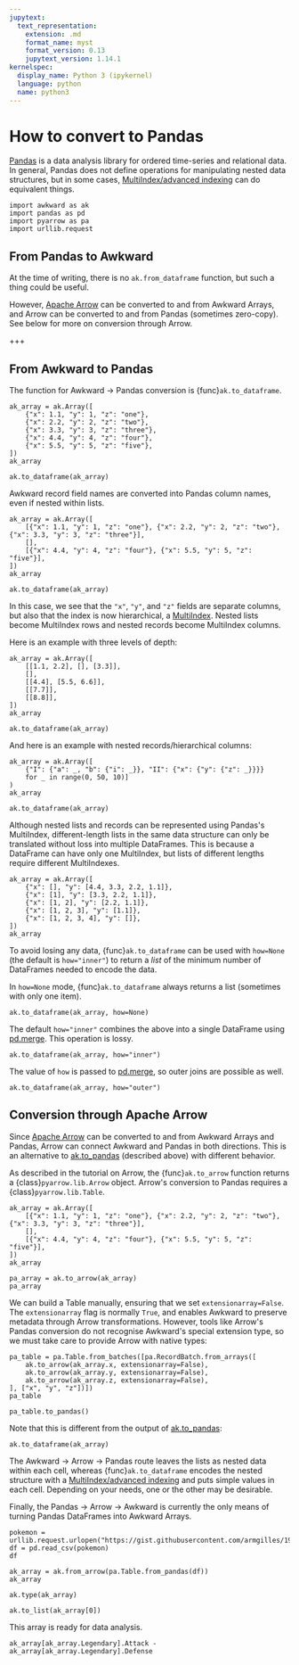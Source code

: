 ```yaml
---
jupytext:
  text_representation:
    extension: .md
    format_name: myst
    format_version: 0.13
    jupytext_version: 1.14.1
kernelspec:
  display_name: Python 3 (ipykernel)
  language: python
  name: python3
---
```


How to convert to Pandas
========================

[Pandas](https://pandas.pydata.org/) is a data analysis library for ordered time-series and relational data. In general, Pandas does not define operations for manipulating nested data structures, but in some cases, [MultiIndex/advanced indexing](https://pandas.pydata.org/pandas-docs/stable/user_guide/advanced.html) can do equivalent things.

```{code-cell} ipython3
import awkward as ak
import pandas as pd
import pyarrow as pa
import urllib.request
```

From Pandas to Awkward
----------------------

At the time of writing, there is no `ak.from_dataframe` function, but such a thing could be useful.

However, [Apache Arrow](https://arrow.apache.org/) can be converted to and from Awkward Arrays, and Arrow can be converted to and from Pandas (sometimes zero-copy). See below for more on conversion through Arrow.

+++

From Awkward to Pandas
----------------------

The function for Awkward → Pandas conversion is {func}`ak.to_dataframe`.

```{code-cell} ipython3
ak_array = ak.Array([
    {"x": 1.1, "y": 1, "z": "one"},
    {"x": 2.2, "y": 2, "z": "two"},
    {"x": 3.3, "y": 3, "z": "three"},
    {"x": 4.4, "y": 4, "z": "four"},
    {"x": 5.5, "y": 5, "z": "five"},
])
ak_array
```

```{code-cell} ipython3
ak.to_dataframe(ak_array)
```

Awkward record field names are converted into Pandas column names, even if nested within lists.

```{code-cell} ipython3
ak_array = ak.Array([
    [{"x": 1.1, "y": 1, "z": "one"}, {"x": 2.2, "y": 2, "z": "two"}, {"x": 3.3, "y": 3, "z": "three"}],
    [],
    [{"x": 4.4, "y": 4, "z": "four"}, {"x": 5.5, "y": 5, "z": "five"}],
])
ak_array
```

```{code-cell} ipython3
ak.to_dataframe(ak_array)
```

In this case, we see that the `"x"`, `"y"`, and `"z"` fields are separate columns, but also that the index is now hierarchical, a [MultiIndex](https://pandas.pydata.org/pandas-docs/stable/reference/api/pandas.MultiIndex.html). Nested lists become MultiIndex rows and nested records become MultiIndex columns.

Here is an example with three levels of depth:

```{code-cell} ipython3
ak_array = ak.Array([
    [[1.1, 2.2], [], [3.3]],
    [],
    [[4.4], [5.5, 6.6]],
    [[7.7]],
    [[8.8]],
])
ak_array
```

```{code-cell} ipython3
ak.to_dataframe(ak_array)
```

And here is an example with nested records/hierarchical columns:

```{code-cell} ipython3
ak_array = ak.Array([
    {"I": {"a": _, "b": {"i": _}}, "II": {"x": {"y": {"z": _}}}}
    for _ in range(0, 50, 10)]
)
ak_array
```

```{code-cell} ipython3
ak.to_dataframe(ak_array)
```

Although nested lists and records can be represented using Pandas's MultiIndex, different-length lists in the same data structure can only be translated without loss into multiple DataFrames. This is because a DataFrame can have only one MultiIndex, but lists of different lengths require different MultiIndexes.

```{code-cell} ipython3
ak_array = ak.Array([
    {"x": [], "y": [4.4, 3.3, 2.2, 1.1]},
    {"x": [1], "y": [3.3, 2.2, 1.1]},
    {"x": [1, 2], "y": [2.2, 1.1]},
    {"x": [1, 2, 3], "y": [1.1]},
    {"x": [1, 2, 3, 4], "y": []},
])
ak_array
```

To avoid losing any data, {func}`ak.to_dataframe` can be used with `how=None` (the default is `how="inner"`) to return a _list_ of the minimum number of DataFrames needed to encode the data.

In `how=None` mode, {func}`ak.to_dataframe` always returns a list (sometimes with only one item).

```{code-cell} ipython3
ak.to_dataframe(ak_array, how=None)
```

The default `how="inner"` combines the above into a single DataFrame using [pd.merge](https://pandas.pydata.org/pandas-docs/stable/reference/api/pandas.merge.html). This operation is lossy.

```{code-cell} ipython3
ak.to_dataframe(ak_array, how="inner")
```

The value of `how` is passed to [pd.merge](https://pandas.pydata.org/pandas-docs/stable/reference/api/pandas.merge.html), so outer joins are possible as well.

```{code-cell} ipython3
ak.to_dataframe(ak_array, how="outer")
```

Conversion through Apache Arrow
-------------------------------

Since [Apache Arrow](https://arrow.apache.org/) can be converted to and from Awkward Arrays and Pandas, Arrow can connect Awkward and Pandas in both directions. This is an alternative to [ak.to_pandas](https://awkward-array.readthedocs.io/en/latest/_auto/ak.to_pandas.html) (described above) with different behavior.

As described in the tutorial on Arrow, the {func}`ak.to_arrow` function returns a {class}`pyarrow.lib.Arrow` object. Arrow's conversion to Pandas requires a {class}`pyarrow.lib.Table`.

```{code-cell} ipython3
ak_array = ak.Array([
    [{"x": 1.1, "y": 1, "z": "one"}, {"x": 2.2, "y": 2, "z": "two"}, {"x": 3.3, "y": 3, "z": "three"}],
    [],
    [{"x": 4.4, "y": 4, "z": "four"}, {"x": 5.5, "y": 5, "z": "five"}],
])
ak_array
```

```{code-cell} ipython3
pa_array = ak.to_arrow(ak_array)
pa_array
```

We can build a Table manually, ensuring that we set `extensionarray=False`. The `extensionarray` flag is normally `True`, and enables Awkward to preserve metadata through Arrow transformations. However, tools like Arrow's Pandas conversion do not recognise Awkward's special extension type, so we must take care to provide Arrow with native types:

```{code-cell} ipython3
pa_table = pa.Table.from_batches([pa.RecordBatch.from_arrays([
    ak.to_arrow(ak_array.x, extensionarray=False),
    ak.to_arrow(ak_array.y, extensionarray=False),
    ak.to_arrow(ak_array.z, extensionarray=False),
], ["x", "y", "z"])])
pa_table
```

```{code-cell} ipython3
pa_table.to_pandas()
```

Note that this is different from the output of [ak.to_pandas](https://awkward-array.readthedocs.io/en/latest/_auto/ak.to_pandas.html):

```{code-cell} ipython3
ak.to_dataframe(ak_array)
```

The Awkward → Arrow → Pandas route leaves the lists as nested data within each cell, whereas {func}`ak.to_dataframe` encodes the nested structure with a [MultiIndex/advanced indexing](https://pandas.pydata.org/pandas-docs/stable/user_guide/advanced.html) and puts simple values in each cell. Depending on your needs, one or the other may be desirable.

Finally, the Pandas → Arrow → Awkward is currently the only means of turning Pandas DataFrames into Awkward Arrays.

```{code-cell} ipython3
pokemon = urllib.request.urlopen("https://gist.githubusercontent.com/armgilles/194bcff35001e7eb53a2a8b441e8b2c6/raw/92200bc0a673d5ce2110aaad4544ed6c4010f687/pokemon.csv")
df = pd.read_csv(pokemon)
df
```

```{code-cell} ipython3
ak_array = ak.from_arrow(pa.Table.from_pandas(df))
ak_array
```

```{code-cell} ipython3
ak.type(ak_array)
```

```{code-cell} ipython3
ak.to_list(ak_array[0])
```

This array is ready for data analysis.

```{code-cell} ipython3
ak_array[ak_array.Legendary].Attack - ak_array[ak_array.Legendary].Defense
```
